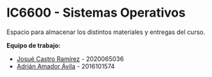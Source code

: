 # IC6600 - Sistemas Operativos

Espacio para almacenar los distintos materiales y entregas del curso.

**Equipo de trabajo:**
- [Josué Castro Ramírez](https://github.com/sjcr23) - 2020065036
- [Adrián Amador Ávila](https://github.com/adam3497)  - 2016101574 
